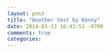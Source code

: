```yaml
---
layout: post
title: "Another test by Kenny"
date: 2014-03-13 16:43:51 -0700
comments: true
categories: 
---
```


